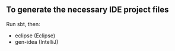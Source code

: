 To generate the necessary IDE project files
-------------------------------------------

Run sbt, then:

* eclipse     (Eclipse)
* gen-idea    (IntelliJ)